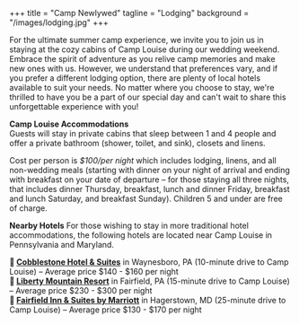+++
title = "Camp Newlywed"
tagline = "Lodging" 
background = "/images/lodging.jpg" 
+++

For the ultimate summer camp experience, we invite you to join us in staying at the cozy cabins of Camp Louise during our wedding weekend. Embrace the spirit of adventure as you relive camp memories and make new ones with us. However, we understand that preferences vary, and if you prefer a different lodging option, there are plenty of local hotels available to suit your needs. No matter where you choose to stay, we're thrilled to have you be a part of our special day and can't wait to share this unforgettable experience with you!  

**Camp Louise Accommodations**  
Guests will stay in private cabins that sleep between 1 and 4 people and offer a private bathroom (shower, toilet, and sink), closets and linens.  

Cost per person is *$100/per night* which includes lodging, linens, and all non-wedding meals (starting with dinner on your night of arrival and ending with breakfast on your date of departure – for those staying all three nights, that includes dinner Thursday, breakfast, lunch and dinner Friday, breakfast and lunch Saturday, and breakfast Sunday). Children 5 and under are free of charge. 

**Nearby Hotels**
For those wishing to stay in more traditional hotel accommodations, the following hotels are located near Camp Louise in Pennsylvania and Maryland. 

**&#127976; [Cobblestone Hotel & Suites](https://www.staycobblestone.com/pa/waynesboro/)** in Waynesboro, PA (10-minute drive to Camp Louise) – Average price $140 - $160 per night  
**&#127976; [Liberty Mountain Resort](https://www.libertymountainresort.com/)** in Fairfield, PA (15-minute drive to Camp Louise) – Average price $230 - $300 per night  
**&#127976; [Fairfield Inn & Suites by Marriott](https://www.marriott.com/en-us/hotels/hgrfi-fairfield-inn-and-suites-hagerstown/overview/?scid=f2ae0541-1279-4f24-b197-a979c79310b0)** in Hagerstown, MD (25-minute drive to Camp Louise) – Average price $130 - $170 per night


